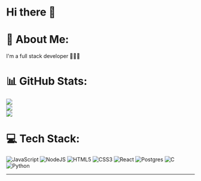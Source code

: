 <h1>Hi there 👋</h1>

# 💫 About Me:
I'm a full stack developer 👨🏻‍💻


# 📊 GitHub Stats:
![](https://github-readme-stats.vercel.app/api?username=jurayevdasturchi&theme=highcontrast&hide_border=true&include_all_commits=false&count_private=false&width=1000)<br/>
![](https://github-readme-streak-stats.herokuapp.com/?user=jurayevdasturchi&theme=highcontrast&hide_border=true)<br/>
![](https://github-readme-stats.vercel.app/api/top-langs/?username=jurayevdasturchi&theme=highcontrast&hide_border=true&include_all_commits=false&count_private=false&layout=compact)
# 💻 Tech Stack:
![JavaScript](https://img.shields.io/badge/javascript-%23323330.svg?style=for-the-badge&logo=javascript&logoColor=%23F7DF1E) ![NodeJS](https://img.shields.io/badge/node.js-6DA55F?style=for-the-badge&logo=node.js&logoColor=white) ![HTML5](https://img.shields.io/badge/html5-%23E34F26.svg?style=for-the-badge&logo=html5&logoColor=white) ![CSS3](https://img.shields.io/badge/css3-%231572B6.svg?style=for-the-badge&logo=css3&logoColor=white) ![React](https://img.shields.io/badge/react-%2320232a.svg?style=for-the-badge&logo=react&logoColor=%2361DAFB) ![Postgres](https://img.shields.io/badge/postgres-%23316192.svg?style=for-the-badge&logo=postgresql&logoColor=white) ![C](https://img.shields.io/badge/c-%2300599C.svg?style=for-the-badge&logo=c&logoColor=white) ![Python](https://img.shields.io/badge/python-3670A0?style=for-the-badge&logo=python&logoColor=ffdd54)


---
<!-- [![](https://visitcount.itsvg.in/api?id=jurayevdasturchi&icon=0&color=0)](https://visitcount.itsvg.in) -->

<!-- Proudly created with GPRM ( https://gprm.itsvg.in ) -->
